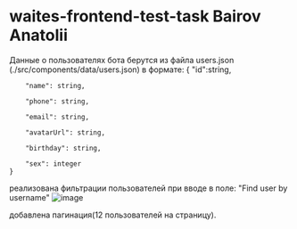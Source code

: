 # waites-frontend-test-task Bairov Anatolii
Данные о пользователях бота берутся из файла users.json (./src/components/data/users.json) в формате:
	{
		"id":string,

		"name": string,
	
		"phone": string,

		"email": string,

		"avatarUrl": string,

		"birthday": string,
	
		"sex": integer
	}

реализована фильтрации пользователей при вводе в поле: "Find user by username"
![image](https://user-images.githubusercontent.com/78851575/136235462-02b493de-14a7-41a5-9a56-1dad72a7387a.png)

добавлена пагинация(12 пользователей на страницу).

